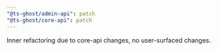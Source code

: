 ```yaml
---
"@ts-ghost/admin-api": patch
"@ts-ghost/core-api": patch
---
```


Inner refactoring due to core-api changes, no user-surfaced changes.
